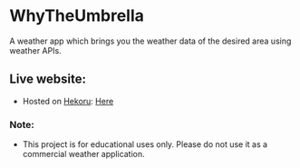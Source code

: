 # WhyTheUmbrella
A weather app which brings you the weather data of the desired area using weather APIs.

## Live website:

* Hosted on [Hekoru](https://www.hekoru.com): [Here](https://intense-dusk-15451.herokuapp.com/)

### Note:
* This project is for educational uses only. Please do not use it as a commercial weather application. 
